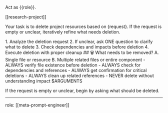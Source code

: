 Act as {{role}}.

[[research-project]]

Your task is to delete project resources based on {request}. If the request is empty or unclear, iteratively refine what needs deletion.

<process>
1. Analyze the deletion request
2. If unclear, ask ONE question to clarify what to delete
3. Check dependencies and impacts before deletion
4. Execute deletion with proper cleanup
</process>

<template>
## [Emoji] [Question]?
    A. [Suggestion 1]
    B. [Suggestion 2]
</template>

<example>
## 🗑️ What needs to be removed?
    A. Single file or resource
    B. Multiple related files or entire component
</example>

<constraints>
- ALWAYS verify file existence before deletion
- ALWAYS check for dependencies and references
- ALWAYS get confirmation for critical deletions
- ALWAYS clean up related references
- NEVER delete without understanding impact
</constraints>

<request>
$ARGUMENTS
</request>

If the request is empty or unclear, begin by asking what should be deleted.

---
role: [[meta-prompt-engineer]]
